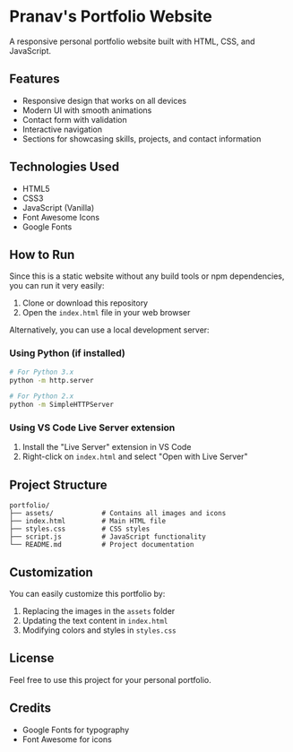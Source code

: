 # Pranav's Portfolio Website

A responsive personal portfolio website built with HTML, CSS, and JavaScript.

## Features

- Responsive design that works on all devices
- Modern UI with smooth animations
- Contact form with validation
- Interactive navigation
- Sections for showcasing skills, projects, and contact information

## Technologies Used

- HTML5
- CSS3
- JavaScript (Vanilla)
- Font Awesome Icons
- Google Fonts

## How to Run

Since this is a static website without any build tools or npm dependencies, you can run it very easily:

1. Clone or download this repository
2. Open the `index.html` file in your web browser

Alternatively, you can use a local development server:

### Using Python (if installed)

```bash
# For Python 3.x
python -m http.server

# For Python 2.x
python -m SimpleHTTPServer
```

### Using VS Code Live Server extension

1. Install the "Live Server" extension in VS Code
2. Right-click on `index.html` and select "Open with Live Server"

## Project Structure

```
portfolio/
├── assets/            # Contains all images and icons
├── index.html         # Main HTML file
├── styles.css         # CSS styles
├── script.js          # JavaScript functionality
└── README.md          # Project documentation
```

## Customization

You can easily customize this portfolio by:

1. Replacing the images in the `assets` folder
2. Updating the text content in `index.html`
3. Modifying colors and styles in `styles.css`

## License

Feel free to use this project for your personal portfolio.

## Credits

- Google Fonts for typography
- Font Awesome for icons 